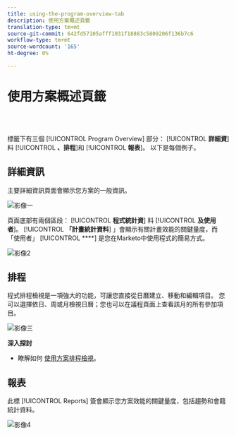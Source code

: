 ```yaml
---
title: using-the-program-overview-tab
description: 使用方案概述頁籤
translation-type: tm+mt
source-git-commit: 642fd57105afff1031f18883c5809206f136b7c6
workflow-type: tm+mt
source-wordcount: '165'
ht-degree: 0%

---
```



# 使用方案概述頁籤

<br> 

標籤下有三個 [!UICONTROL Program Overview] 部分： [!UICONTROL **詳細資**]&#x200B;料 [!UICONTROL **、排程**]&#x200B;和 [!UICONTROL **報表**]。 以下是每個例子。

## 詳細資訊

主要詳細資訊頁面會顯示您方案的一般資訊。

![影像一](/help/sky/assets/programs/using-the-program-overview-tab/using-the-program-overview-tab-1.png)

頁面底部有兩個區段： [!UICONTROL **程式統計資**] 料 [!UICONTROL **及使用者**]。 [!UICONTROL **「計畫統計資料**] 」會顯示有關計畫效能的關鍵量度，而「使用者」 [!UICONTROL ****] 是您在Marketo中使用程式的簡易方式。

![影像2](/help/sky/assets/programs/using-the-program-overview-tab/using-the-program-overview-tab-2.png)

## 排程

程式排程檢視是一項強大的功能，可讓您直接從日曆建立、移動和編輯項目。 您可以選擇依日、周或月檢視日曆；您也可以在議程頁面上查看該月的所有參加項目。

![影像三](/help/sky/assets/programs/using-the-program-overview-tab/using-the-program-overview-tab-3.png)

**深入探討**

* 瞭解如何 [使用方案排程檢視](/help/sky/navigating-program-schedule-view.md)。

## 報表

此標 [!UICONTROL Reports] 簽會顯示您方案效能的關鍵量度，包括趨勢和會籍統計資料。

![影像4](/help/sky/assets/programs/using-the-program-overview-tab/using-the-program-overview-tab-4.png)
